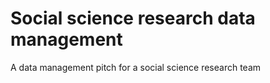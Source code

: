 # Social science research data management

A data management pitch for a social science research team
